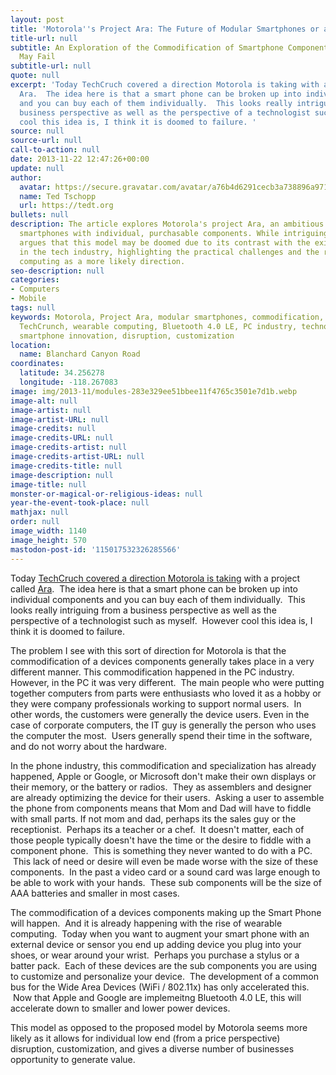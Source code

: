 ```yaml
---
layout: post
title: 'Motorola''s Project Ara: The Future of Modular Smartphones or a Doomed Venture?'
title-url: null
subtitle: An Exploration of the Commodification of Smartphone Components and Why it
  May Fail
subtitle-url: null
quote: null
excerpt: 'Today TechCruch covered a direction Motorola is taking with a project called
  Ara.  The idea here is that a smart phone can be broken up into individual components
  and you can buy each of them individually.  This looks really intriguing from a
  business perspective as well as the perspective of a technologist such as myself.  However
  cool this idea is, I think it is doomed to failure. '
source: null
source-url: null
call-to-action: null
date: 2013-11-22 12:47:26+00:00
update: null
author:
  avatar: https://secure.gravatar.com/avatar/a76b4d6291cecb3a738896a971bfb903?s=512&d=mp&r=g
  name: Ted Tschopp
  url: https://tedt.org
bullets: null
description: The article explores Motorola's project Ara, an ambitious idea of creating
  smartphones with individual, purchasable components. While intriguing, the author
  argues that this model may be doomed due to its contrast with the existing commodification
  in the tech industry, highlighting the practical challenges and the rise of wearable
  computing as a more likely direction.
seo-description: null
categories:
- Computers
- Mobile
tags: null
keywords: Motorola, Project Ara, modular smartphones, commodification, device components,
  TechCrunch, wearable computing, Bluetooth 4.0 LE, PC industry, technology trends,
  smartphone innovation, disruption, customization
location:
  name: Blanchard Canyon Road
coordinates:
  latitude: 34.256278
  longitude: -118.267083
image: img/2013-11/modules-283e329ee51bbee11f4765c3501e7d1b.webp
image-alt: null
image-artist: null
image-artist-URL: null
image-credits: null
image-credits-URL: null
image-credits-artist: null
image-credits-artist-URL: null
image-credits-title: null
image-description: null
image-title: null
monster-or-magical-or-religious-ideas: null
year-the-event-took-place: null
mathjax: null
order: null
image_width: 1140
image_height: 570
mastodon-post-id: '115017532326285566'
---
```

Today <a href="http://techcrunch.com/2013/11/22/motorola-taps-3d-systems-to-produce-parts-for-its-crazy-modular-smartphones/" target="_blank" rel="noopener noreferrer">TechCruch covered a direction Motorola is taking</a> with a project called <a href="http://www.dscout.com/ara#" target="_blank" rel="noopener noreferrer">Ara</a>.  The idea here is that a smart phone can be broken up into individual components and you can buy each of them individually.  This looks really intriguing from a business perspective as well as the perspective of a technologist such as myself.  However cool this idea is, I think it is doomed to failure.

The problem I see with this sort of direction for Motorola is that the commodification of a devices components generally takes place in a very different manner. This commodification happened in the PC industry. However, in the PC it was very different.  The main people who were putting together computers from parts were enthusiasts who loved it as a hobby or they were company professionals working to support normal users.  In other words, the customers were generally the device users. Even in the case of corporate computers, the IT guy is generally the person who uses the computer the most.  Users generally spend their time in the software, and do not worry about the hardware.

In the phone industry, this commodification and specialization has already happened, Apple or Google, or Microsoft don't make their own displays or their memory, or the battery or radios.  They as assemblers and designer are already optimizing the device for their users.  Asking a user to assemble the phone from components means that Mom and Dad will have to fiddle with small parts. If not mom and dad, perhaps its the sales guy or the receptionist.  Perhaps its a teacher or a chef.  It doesn't matter, each of those people typically doesn't have the time or the desire to fiddle with a component phone.  This is something they never wanted to do with a PC.  This lack of need or desire will even be made worse with the size of these components.  In the past a video card or a sound card was large enough to be able to work with your hands.  These sub components will be the size of AAA batteries and smaller in most cases.

The commodification of a devices components making up the Smart Phone will happen.  And it is already happening with the rise of wearable computing.  Today when you want to augment your smart phone with an external device or sensor you end up adding device you plug into your shoes, or wear around your wrist.  Perhaps you purchase a stylus or a batter pack.  Each of these devices are the sub components you are using to customize and personalize your device.  The development of a common bus for the Wide Area Devices (WiFi / 802.11x) has only accelerated this.  Now that Apple and Google are implemeitng Bluetooth 4.0 LE, this will accelerate down to smaller and lower power devices.

This model as opposed to the proposed model by Motorola seems more likely as it allows for individual low end (from a price perspective) disruption, customization, and gives a diverse number of businesses opportunity to generate value.
